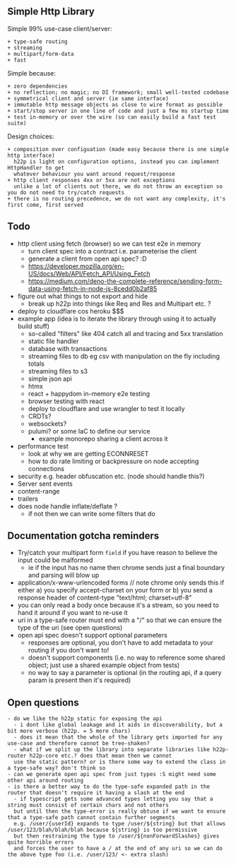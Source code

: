 ## Simple Http Library

Simple 99% use-case client/server:

    + type-safe routing
    + streaming
    + multipart/form-data
    + fast

Simple because:

    + zero dependencies
    + no reflection; no magic; no DI framework; small well-tested codebase
    + symmetrical client and server (ie same interface) 
    + immutable http message objects as close to wire format as possible
    + start/stop server in one line of code and just a few ms startup time 
    + test in-memory or over the wire (so can easily build a fast test suite)

Design choices:

    + composition over configuation (made easy because there is one simple http interface)
      h22p is light on configuration options, instead you can implement HttpHandler to get 
      whatever behaviour you want around request/response
    + http client responses 4xx or 5xx are not exceptions
      unlike a lot of clients out there, we do not throw an exception so you do not need to try/catch requests
    + there is no routing precedence, we do not want any complexity, it's first come, first served

## Todo

- http client using fetch (browser) so we can test e2e in memory
  - turn client spec into a contract i.e. parameterise the client
  - generate a client from open api spec? :D
  - https://developer.mozilla.org/en-US/docs/Web/API/Fetch_API/Using_Fetch
  - https://medium.com/deno-the-complete-reference/sending-form-data-using-fetch-in-node-js-8cedd0b2af85
- figure out what things to not export and hide
  - break up h22p into things like Req and Res and Multipart etc. ?
- deploy to cloudflare cos heroku $$$
- example app (idea is to iterate the library through using it to actually build stuff)
  - so-called "filters" like 404 catch all and tracing and 5xx translation
  - static file handler
  - database with transactions
  - streaming files to db eg csv with manipulation on the fly including totals
  - streaming files to s3
  - simple json api
  - htmx
  - react + happydom in-memory e2e testing
  - browser testing with react
  - deploy to cloudflare and use wrangler to test it locally
  - CRDTs?
  - websockets?
  - pulumi? or some IaC to define our service
    - example monorepo sharing a client across it
- performance test
  - look at why we are getting ECONNRESET
  - how to do rate limiting or backpressure on node accepting connections
- security e.g. header obfuscation etc. (node should handle this?)
- Server sent events
- content-range
- trailers
- does node handle inflate/deflate ?
  - if not then we can write some filters that do

## Documentation gotcha reminders

- Try/catch your multipart form `field` if you have reason to believe the input could be malformed
  - ie if the input has no name then chrome sends just a final boundary and parsing will blow up
- application/x-www-urlencoded forms // note chrome only sends this if either a) you specify accept-charset on your form
  or b) you send a response header of content-type "text/html; charset=utf-8"
- you can only read a body once because it's a stream, so you need to hand it around if you want to re-use it
- uri in a type-safe router must end with a "/" so that we can ensure the type of the uri (see open questions)
- open api spec doesn't support optional parameters
  - responses are optional, you don't have to add metadata to your routing if you don't want to!
  - doesn't support components (i.e. no way to reference some shared object; just use a shared example object from
    tests)
  - no way to say a parameter is optional (in the routing api, if a query param is present then it's required)

## Open questions

    - do we like the h22p static for exposing the api
      - i dont like global leakage and it aids in discoverability, but a bit more verbose (h22p. = 5 more chars)
      - does it mean that the whole of the library gets imported for any use-case and therefore cannot be tree-shaken?
      - what if we split up the library into separate libraries like h22p-router h22p-core etc.? does that mean then we cannot
      use the static pattern? or is there some way to extend the class in a type-safe way? don't think so
    - can we generate open api spec from just types :S might need some other api around routing
    - is there a better way to do the type-safe expanded path in the router that doesn't require it having a slash at the end
      - if typescript gets some advanced types letting you say that a string must consist of certain chars and not others
      but until then the type-error is really obtuse if we want to ensure that a type-safe path cannot contain further segments
      e.g. /user/{userId} expands to type /user/${string} but that allows /user/123/blah/blah/blah because ${string} is too permissive
      but then restraining the type to /user/${nonForwardSlashes} gives quite horrible errors 
      and forces the user to have a / at the end of any uri so we can do the above type foo (i.e. /user/123/ <- extra slash)